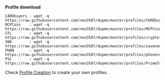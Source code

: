 **Profile download**
```
CARDbuyers : wget -q https://raw.githubusercontent.com/neo3587/dupmn/master/profiles/CARDbuyers.dmn
MCPCoin    : wget -q https://raw.githubusercontent.com/neo3587/dupmn/master/profiles/MCPCoin.dmn
CFL        : wget -q https://raw.githubusercontent.com/neo3587/dupmn/master/profiles/cryptoflow.dmn
SNO        : wget -q https://raw.githubusercontent.com/neo3587/dupmn/master/profiles/savenode.dmn
PHON       : wget -q https://raw.githubusercontent.com/neo3587/dupmn/master/profiles/phonecoin.dmn
PSC        : wget -q https://raw.githubusercontent.com/neo3587/dupmn/master/profiles/PrimeStone.dmn
```
Check [Profile Creation](https://github.com/neo3587/dupmn#-profile-creation) to create your own profiles.
